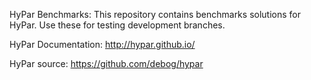 HyPar Benchmarks:
This repository contains benchmarks solutions for HyPar. Use these for testing development branches.

HyPar Documentation: http://hypar.github.io/

HyPar source: https://github.com/debog/hypar

